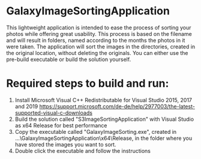 # GalaxyImageSortingApplication
This lightweight application is intended to ease the process of sorting your photos while offering great usability. This process is based on the filename and will result in folders, named according to the months the photos in it were taken. 
The application will sort the images in the directories, created in the original location, without deleting the originals.
You can either use the pre-build executable or build the solution yourself.

# Required steps to build and run: 
1. Install Microsoft Visual C++ Redistributable for Visual Studio 2015, 2017 and 2019 https://support.microsoft.com/de-de/help/2977003/the-latest-supported-visual-c-downloads
2. Build the solution called "S3ImageSortingApplication" with Visual Studio as x64 Release for best performance
3. Copy the executable called "GalaxyImageSorting.exe", created in ...\GalaxyImageSortingApplication\x64\Release, in the folder where you have stored the images you want to sort. 
4. Double click the executable and follow the instructions 

